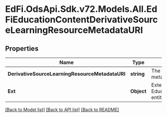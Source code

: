 # EdFi.OdsApi.Sdk.v72.Models.All.EdFiEducationContentDerivativeSourceLearningResourceMetadataURI

## Properties

Name | Type | Description | Notes
------------ | ------------- | ------------- | -------------
**DerivativeSourceLearningResourceMetadataURI** | **string** | The URI (typical a URL) pointing to the metadata entry in a LRMI metadata repository, which describes this content item. | 
**Ext** | **Object** | Extensions to the EducationContentDerivativeSourceLearningResourceMetadataURI entity. | [optional] 

[[Back to Model list]](../../README.md#documentation-for-models) [[Back to API list]](../../README.md#documentation-for-api-endpoints) [[Back to README]](../../README.md)

